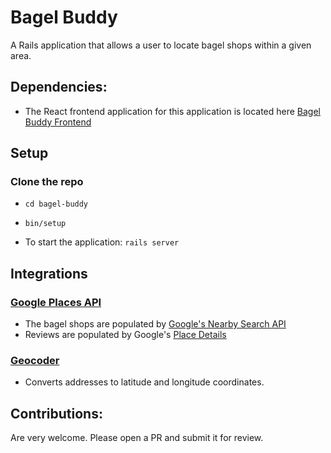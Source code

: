 # Bagel Buddy

A Rails application that allows a user to locate bagel shops within a given area.

## Dependencies:
- The React frontend application for this application is located here [Bagel Buddy Frontend](https://github.com/afolta/bagel-buddy-frontend)

## Setup
### Clone the repo

- `cd bagel-buddy`

- `bin/setup`

- To start the application:
  `rails server`

## Integrations

### [Google Places API](https://developers.google.com/maps/documentation/places/web-service)
- The bagel shops are populated by [Google's Nearby Search API](https://developers.google.com/maps/documentation/places/web-service)
- Reviews are populated by Google's [Place Details](https://developers.google.com/maps/documentation/places/web-service/details)

### [Geocoder](https://github.com/alexreisner/geocoder)
- Converts addresses to latitude and longitude coordinates.

## Contributions:
Are very welcome. Please open a PR and submit it for review.
